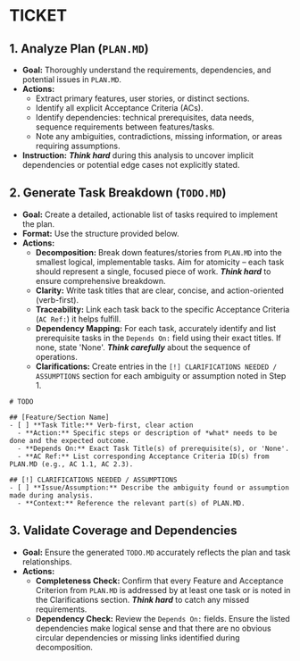 # TICKET

## 1. Analyze Plan (`PLAN.MD`)
- **Goal:** Thoroughly understand the requirements, dependencies, and potential issues in `PLAN.MD`.
- **Actions:**
    - Extract primary features, user stories, or distinct sections.
    - Identify all explicit Acceptance Criteria (ACs).
    - Identify dependencies: technical prerequisites, data needs, sequence requirements between features/tasks.
    - Note any ambiguities, contradictions, missing information, or areas requiring assumptions.
- **Instruction:** ***Think hard*** during this analysis to uncover implicit dependencies or potential edge cases not explicitly stated.

## 2. Generate Task Breakdown (`TODO.MD`)
- **Goal:** Create a detailed, actionable list of tasks required to implement the plan.
- **Format:** Use the structure provided below.
- **Actions:**
    - **Decomposition:** Break down features/stories from `PLAN.MD` into the smallest logical, implementable tasks. Aim for atomicity – each task should represent a single, focused piece of work. ***Think hard*** to ensure comprehensive breakdown.
    - **Clarity:** Write task titles that are clear, concise, and action-oriented (verb-first).
    - **Traceability:** Link each task back to the specific Acceptance Criteria (`AC Ref:`) it helps fulfill.
    - **Dependency Mapping:** For each task, accurately identify and list prerequisite tasks in the `Depends On:` field using their exact titles. If none, state 'None'. ***Think carefully*** about the sequence of operations.
    - **Clarifications:** Create entries in the `[!] CLARIFICATIONS NEEDED / ASSUMPTIONS` section for each ambiguity or assumption noted in Step 1.

```
# TODO

## [Feature/Section Name]
- [ ] **Task Title:** Verb-first, clear action
  - **Action:** Specific steps or description of *what* needs to be done and the expected outcome.
  - **Depends On:** Exact Task Title(s) of prerequisite(s), or 'None'.
  - **AC Ref:** List corresponding Acceptance Criteria ID(s) from PLAN.MD (e.g., AC 1.1, AC 2.3).

## [!] CLARIFICATIONS NEEDED / ASSUMPTIONS
- [ ] **Issue/Assumption:** Describe the ambiguity found or assumption made during analysis.
  - **Context:** Reference the relevant part(s) of PLAN.MD.
```

## 3. Validate Coverage and Dependencies
- **Goal:** Ensure the generated `TODO.MD` accurately reflects the plan and task relationships.
- **Actions:**
    - **Completeness Check:** Confirm that every Feature and Acceptance Criterion from `PLAN.MD` is addressed by at least one task or is noted in the Clarifications section. ***Think hard*** to catch any missed requirements.
    - **Dependency Check:** Review the `Depends On:` fields. Ensure the listed dependencies make logical sense and that there are no obvious circular dependencies or missing links identified during decomposition.
